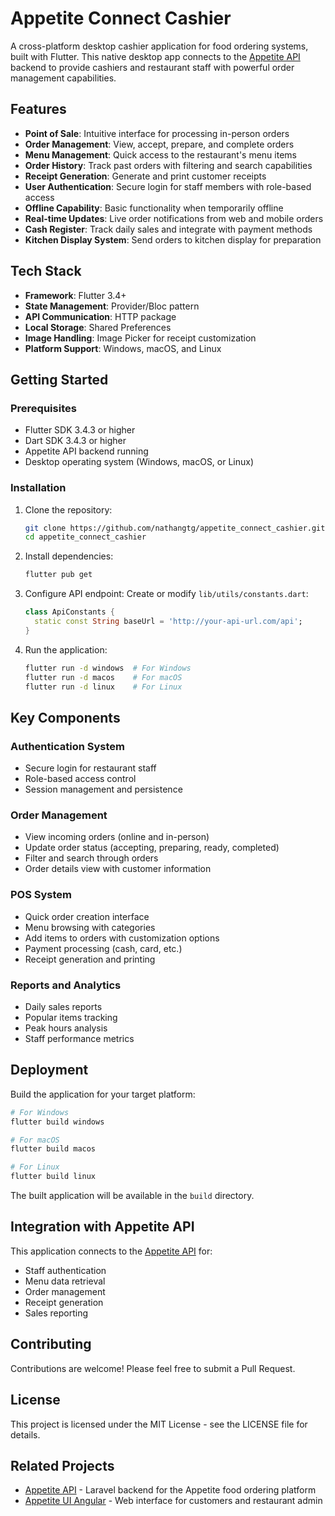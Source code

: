 # Appetite Connect Cashier

A cross-platform desktop cashier application for food ordering systems, built with Flutter. This native desktop app connects to the [Appetite API](https://github.com/nathangtg/appetite-api) backend to provide cashiers and restaurant staff with powerful order management capabilities.

## Features

- **Point of Sale**: Intuitive interface for processing in-person orders
- **Order Management**: View, accept, prepare, and complete orders
- **Menu Management**: Quick access to the restaurant's menu items
- **Order History**: Track past orders with filtering and search capabilities
- **Receipt Generation**: Generate and print customer receipts
- **User Authentication**: Secure login for staff members with role-based access
- **Offline Capability**: Basic functionality when temporarily offline
- **Real-time Updates**: Live order notifications from web and mobile orders
- **Cash Register**: Track daily sales and integrate with payment methods
- **Kitchen Display System**: Send orders to kitchen display for preparation

## Tech Stack

- **Framework**: Flutter 3.4+
- **State Management**: Provider/Bloc pattern
- **API Communication**: HTTP package
- **Local Storage**: Shared Preferences
- **Image Handling**: Image Picker for receipt customization
- **Platform Support**: Windows, macOS, and Linux

## Getting Started

### Prerequisites

- Flutter SDK 3.4.3 or higher
- Dart SDK 3.4.3 or higher
- Appetite API backend running
- Desktop operating system (Windows, macOS, or Linux)

### Installation

1. Clone the repository:
   ```bash
   git clone https://github.com/nathangtg/appetite_connect_cashier.git
   cd appetite_connect_cashier
   ```

2. Install dependencies:
   ```bash
   flutter pub get
   ```

3. Configure API endpoint:
   Create or modify `lib/utils/constants.dart`:
   ```dart
   class ApiConstants {
     static const String baseUrl = 'http://your-api-url.com/api';
   }
   ```

4. Run the application:
   ```bash
   flutter run -d windows  # For Windows
   flutter run -d macos    # For macOS
   flutter run -d linux    # For Linux
   ```

## Key Components

### Authentication System

- Secure login for restaurant staff
- Role-based access control
- Session management and persistence

### Order Management

- View incoming orders (online and in-person)
- Update order status (accepting, preparing, ready, completed)
- Filter and search through orders
- Order details view with customer information

### POS System

- Quick order creation interface
- Menu browsing with categories
- Add items to orders with customization options
- Payment processing (cash, card, etc.)
- Receipt generation and printing

### Reports and Analytics

- Daily sales reports
- Popular items tracking
- Peak hours analysis
- Staff performance metrics

## Deployment

Build the application for your target platform:

```bash
# For Windows
flutter build windows

# For macOS
flutter build macos

# For Linux
flutter build linux
```

The built application will be available in the `build` directory.

## Integration with Appetite API

This application connects to the [Appetite API](https://github.com/nathangtg/appetite-api) for:

- Staff authentication
- Menu data retrieval
- Order management
- Receipt generation
- Sales reporting

## Contributing

Contributions are welcome! Please feel free to submit a Pull Request.

## License

This project is licensed under the MIT License - see the LICENSE file for details.

## Related Projects

- [Appetite API](https://github.com/nathangtg/appetite-api) - Laravel backend for the Appetite food ordering platform
- [Appetite UI Angular](https://github.com/nathangtg/appetite-ui-angular) - Web interface for customers and restaurant admin
